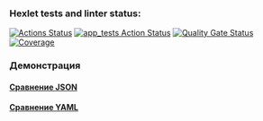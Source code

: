### Hexlet tests and linter status:
[![Actions Status](https://github.com/thygh0st/java-project-71/actions/workflows/hexlet-check.yml/badge.svg)](https://github.com/thygh0st/java-project-71/actions/workflows/hexlet-check.yml)
[![app_tests Action Status](https://github.com/thygh0st/java-project-71/actions/workflows/app_tests.yml/badge.svg)](https://github.com/thygh0st/java-project-71/actions/workflows/app_tests.yml)
[![Quality Gate Status](https://sonarcloud.io/api/project_badges/measure?project=thygh0st_java-project-71&metric=alert_status)](https://sonarcloud.io/summary/new_code?id=thygh0st_java-project-71)
[![Coverage](https://sonarcloud.io/api/project_badges/measure?project=thygh0st_java-project-71&metric=coverage)](https://sonarcloud.io/summary/new_code?id=thygh0st_java-project-71)

### Демонстрация
#### [Сравнение JSON](https://asciinema.org/a/1IcSqRFl7Y8EcYhM2mJvyJvWU "Open asciinema demo generate()")
#### [Сравнение YAML](https://asciinema.org/a/lwCWBFLH0kLO5ayl3QjoMgJVD "Open asciinema demo generate()")
